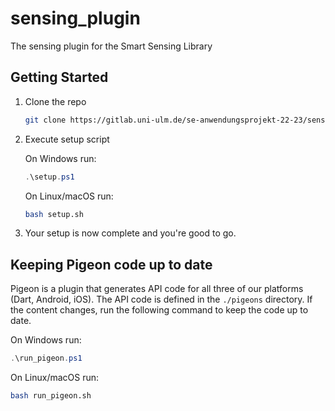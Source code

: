 # sensing_plugin

The sensing plugin for the Smart Sensing Library

## Getting Started

1. Clone the repo

    ```bash
    git clone https://gitlab.uni-ulm.de/se-anwendungsprojekt-22-23/sensing-plugin.git
    ```

2. Execute setup script

    On Windows run:

    ```powershell
    .\setup.ps1
    ```

    On Linux/macOS run:

    ```bash
    bash setup.sh
    ```

3. Your setup is now complete and you're good to go.

## Keeping Pigeon code up to date

Pigeon is a plugin that generates API code for all three of our platforms (Dart, Android, iOS).
The API code is defined in the `./pigeons` directory. If the content changes, run the following command to keep the code up to date.

On Windows run:

```powershell
.\run_pigeon.ps1
```

On Linux/macOS run:

```bash
bash run_pigeon.sh
```
